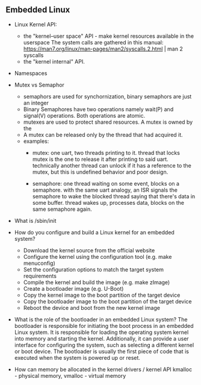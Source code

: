 ## Embedded Linux

* Linux Kernel API:
    - the "kernel–user space" API - make kernel resources available in the userspace
    The system calls are gathered in this manual: https://man7.org/linux/man-pages/man2/syscalls.2.html | man 2 syscalls
    - the "kernel internal" API.

* Namespaces 

* Mutex vs Semaphor
    - semaphors are used for synchornization, binary semaphors are just an integer
    - Binary Semaphores have two operations namely wait(P) and signal(V) operations. Both operations are atomic.
    - mutexes are used to protect shared resources. A mutex is owned by the 
    - A mutex can be released only by the thread that had acquired it. 
    - examples:
        * mutex: one uart, two threads printing to it. thread that locks mutex is the one to release it after printing to said uart. 
        technically another thread can unlock if it has a reference to the mutex, but this is undefined behavior and poor design.

        * semaphore: one thread waiting on some event, blocks on a semaphore. 
        with the same uart analogy, an ISR signals the semaphore to wake the blocked thread saying that there's data in some buffer. 
        thread wakes up, processes data, blocks on the same semaphore again.

* What is /sbin/init

* How do you configure and build a Linux kernel for an embedded system?
    - Download the kernel source from the official website
    - Configure the kernel using the configuration tool (e.g. make menuconfig)
    - Set the configuration options to match the target system requirements
    - Compile the kernel and build the image (e.g. make zImage)
    - Create a bootloader image (e.g. U-Boot)
    - Copy the kernel image to the boot partition of the target device
    - Copy the bootloader image to the boot partition of the target device
    - Reboot the device and boot from the new kernel image

* What is the role of the bootloader in an embedded Linux system?
    The bootloader is responsible for initiating the boot process in an embedded Linux system. 
    It is responsible for loading the operating system kernel into memory and starting the kernel.
    Additionally, it can provide a user interface for configuring the system, such as selecting a different kernel or boot device.
    The bootloader is usually the first piece of code that is executed when the system is powered up or reset.

* How can memory be allocated in the kernel drivers / kernel API
    kmalloc - physical memory, vmalloc - virtual memory


